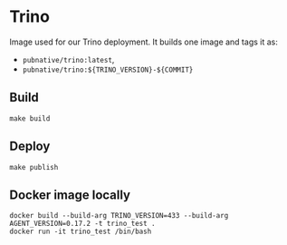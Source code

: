 # Trino

Image used for our Trino deployment.
It builds one image and tags it as:

- `pubnative/trino:latest`,
- `pubnative/trino:${TRINO_VERSION}-${COMMIT}`

## Build

`make build`

## Deploy

`make publish`

## Docker image locally

```
docker build --build-arg TRINO_VERSION=433 --build-arg AGENT_VERSION=0.17.2 -t trino_test .
docker run -it trino_test /bin/bash
```
